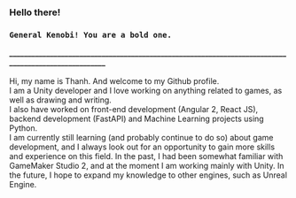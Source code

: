 ### Hello there!
### `General Kenobi! You are a bold one.`
**_____________________________________________________________________________________________________** <br>
<br>
Hi, my name is Thanh. And welcome to my Github profile.<br>
I am a Unity developer and I love working on anything related to games, as well as drawing and writing.<br>
I also have worked on front-end development (Angular 2, React JS), backend development (FastAPI) and Machine Learning projects using Python.<br>
I am currently still learning (and probably continue to do so) about game development, and I always look out for an opportunity to gain more skills and experience on this field. In the past, I had been somewhat familiar with GameMaker Studio 2, and at the moment I am working mainly with Unity. In the future, I hope to expand my knowledge to other engines, such as Unreal Engine.
<!--
**phuthanh1379/phuthanh1379** is a ✨ _special_ ✨ repository because its `README.md` (this file) appears on your GitHub profile.

Here are some ideas to get you started:

- 🔭 I’m currently working on ...
- 🌱 I’m currently learning ...
- 👯 I’m looking to collaborate on ...
- 🤔 I’m looking for help with ...
- 💬 Ask me about ...
- 📫 How to reach me: ...
- 😄 Pronouns: ...
- ⚡ Fun fact: ...
-->
